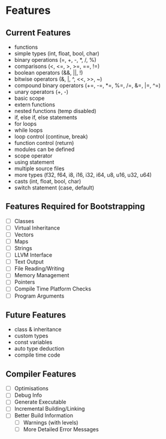 # Features

## Current Features
- functions
- simple types (int, float, bool, char)
- binary operations (=, +, -, *, /, %)
- comparisons (<, <=, >, >=, ==, !=)
- boolean operators (&&, ||, !)
- bitwise operators (&, |, ^, <<, >>, ~)
- compound binary operators (+=, -=, *=, %=, /=, &=, |=, ^=)
- unary operators (+, -)
- basic scope
- extern functions
- nested functions (temp disabled)
- if, else if, else statements
- for loops
- while loops
- loop control (continue, break)
- function control (return)
- modules can be defined
- scope operator
- using statement
- multiple source files
- more types (f32, f64, i8, i16, i32, i64, u8, u16, u32, u64)
- casts (int, float, bool, char)
- switch statement (case, default)

## Features Required for Bootstrapping
- [ ] Classes
- [ ] Virtual Inheritance
- [ ] Vectors
- [ ] Maps
- [ ] Strings
- [ ] LLVM Interface
- [ ] Text Output
- [ ] File Reading/Writing
- [ ] Memory Management
- [ ] Pointers
- [ ] Compile Time Platform Checks
- [ ] Program Arguments

## Future Features
- class & inheritance
- custom types
- const variables
- auto type deduction
- compile time code

## Compiler Features
- [ ] Optimisations
- [ ] Debug Info
- [ ] Generate Executable
- [ ] Incremental Building/Linking
- [ ] Better Build Information
	- [ ] Warnings (with levels)
	- [ ] More Detailed Error Messages
